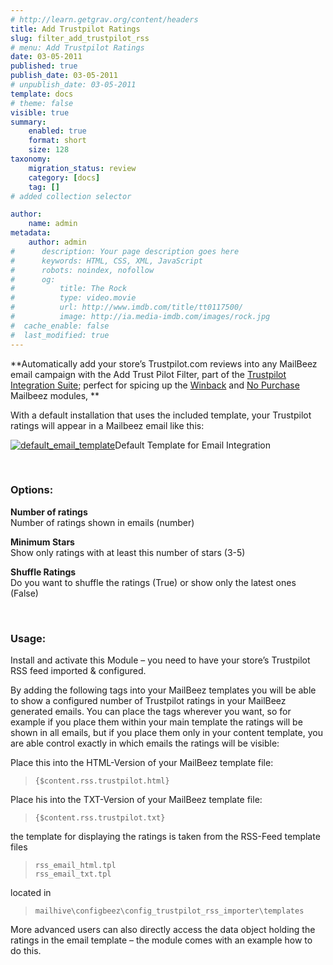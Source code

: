```yaml
---
# http://learn.getgrav.org/content/headers
title: Add Trustpilot Ratings
slug: filter_add_trustpilot_rss
# menu: Add Trustpilot Ratings
date: 03-05-2011
published: true
publish_date: 03-05-2011
# unpublish_date: 03-05-2011
template: docs
# theme: false
visible: true
summary:
    enabled: true
    format: short
    size: 128
taxonomy:
    migration_status: review
    category: [docs]
    tag: []
# added collection selector

author:
    name: admin
metadata:
    author: admin
#      description: Your page description goes here
#      keywords: HTML, CSS, XML, JavaScript
#      robots: noindex, nofollow
#      og:
#          title: The Rock
#          type: video.movie
#          url: http://www.imdb.com/title/tt0117500/
#          image: http://ia.media-imdb.com/images/rock.jpg
#  cache_enable: false
#  last_modified: true
---
```


**Automatically add your store’s Trustpilot.com reviews into any MailBeez email campaign with the Add Trust Pilot Filter, part of the [Trustpilot Integration Suite](http://www.mailbeez.com/documentation/configbeez/config_trustpilot_rss_importer/ "Trustpilot Integration Suite"); perfect for spicing up the [Winback](http://www.mailbeez.com/documentation/mailbeez/winback_advanced/ "Winback Advanced Module") and [No Purchase](http://www.mailbeez.com/documentation/mailbeez/nopurchase/ "Mailbeez No Purchase Modules") Mailbeez modules, **

With a default installation that uses the included template, your Trustpilot ratings will appear in a Mailbeez email like this:

[![](http://www.mailbeez.com/wp-content/uploads/2011/05/default_email_template-300x289.png "default_email_template")](http://www.mailbeez.com/wp-content/uploads/2011/05/default_email_template.png)Default Template for Email Integration

 

 

### Options:

**Number of ratings**  
 Number of ratings shown in emails (number)

**Minimum Stars**  
 Show only ratings with at least this number of stars (3-5)

**Shuffle Ratings**  
 Do you want to shuffle the ratings (True) or show only the latest ones (False)

 

### Usage:

Install and activate this Module – you need to have your store’s Trustpilot RSS feed imported & configured.

By adding the following tags into your MailBeez templates you will be able to show a configured number of Trustpilot ratings in your MailBeez generated emails. You can place the tags wherever you want, so for example if you place them within your main template the ratings will be shown in all emails, but if you place them only in your content template, you are able control exactly in which emails the ratings will be visible:

Place this into the HTML-Version of your MailBeez template file:

> `{$content.rss.trustpilot.html}`

Place his into the TXT-Version of your MailBeez template file:

> `{$content.rss.trustpilot.txt}`

the template for displaying the ratings is taken from the RSS-Feed template files

> `rss_email_html.tpl`  
> `rss_email_txt.tpl`

located in

> `mailhive\configbeez\config_trustpilot_rss_importer\templates`

More advanced users can also directly access the data object holding the ratings in the email template – the module comes with an example how to do this.
